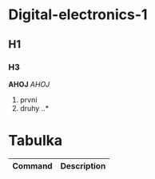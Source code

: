 # Digital-electronics-1
## H1
### H3
**AHOJ** *AHOJ*
1. prvni
2. druhy
..*
# Tabulka
|**Command**|**Description**|
|:-:|:--|
